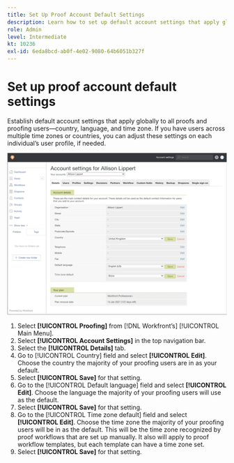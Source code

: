 ```yaml
---
title: Set Up Proof Account Default Settings
description: Learn how to set up default account settings that apply globally to all proofs and proofing users in Adobe Workfront.
role: Admin
level: Intermediate
kt: 10236
exl-id: 6eda8bcd-ab0f-4e02-9080-64b6051b327f
---
```

# Set up proof account default settings

Establish default account settings that apply globally to all proofs and proofing users—country, language, and time zone. If you have users across multiple time zones or countries, you can adjust these settings on each individual’s user profile, if needed.

![Account settings window for proofing](assets/proof-system-setups-default-account-settings.png)

1. Select **[!UICONTROL Proofing]** from [!DNL Workfront’s] [!UICONTROL Main Menu].
1. Select **[!UICONTROL Account Settings]** in the top navigation bar.
1. Select the **[!UICONTROL Details]** tab.
1. Go to [!UICONTROL Country] field and select **[!UICONTROL Edit]**. Choose the country the majority of your proofing users are in as your default.
1. Select **[!UICONTROL Save]** for that setting.
1. Go to the [!UICONTROL Default language] field and select **[!UICONTROL Edit]**. Choose the language the majority of your proofing users will use as the default.
1. Select **[!UICONTROL Save]** for that setting.
1. Go to the [!UICONTROL Time zone default] field and select **[!UICONTROL Edit]**. Choose the time zone the majority of your proofing users will be in as the default. This will be the time zone recognized by proof workflows that are set up manually. It also will apply to proof workflow templates, but each template can have a time zone set.
1. Select **[!UICONTROL Save]** for that setting.

